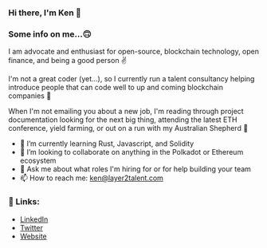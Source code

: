### Hi there, I'm Ken 👋

<!--
**klcadima/klcadima** is a ✨ _special_ ✨ repository because its `README.md` (this file) appears on your GitHub profile.
-->
### Some info on me...🙃 

I am advocate and enthusiast for open-source, blockchain technology, open finance, and being a good person ✌️

I'm not a great coder (yet...), so I currently run a talent consultancy helping introduce people that can code well to up and coming blockchain companies 🤝  

When I'm not emailing you about a new job, I'm reading through project documentation looking for the next big thing, attending the latest ETH conference, yield farming, or out on a run with my Australian Shepherd 🐶

- 🌱 I’m currently learning Rust, Javascript, and Solidity
- 👯 I’m looking to collaborate on anything in the Polkadot or Ethereum ecosystem 
- 💬 Ask me about what roles I'm hiring for or for help building your team
- 📫 How to reach me: ken@layer2talent.com

### 🔗 Links:
- [LinkedIn](https://www.linkedin.com/in/kcadima/)
- [Twitter](https://twitter.com/ken_cadima)
- [Website](https://www.layer2talent.com/)
